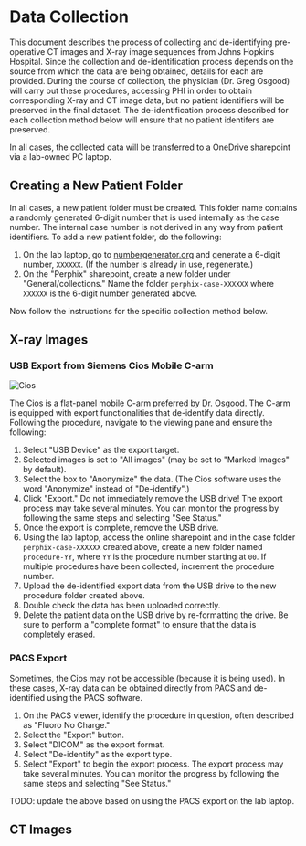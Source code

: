 # Data Collection

This document describes the process of collecting and de-identifying pre-operative CT images and
X-ray image sequences from Johns Hopkins Hospital. Since the collection and de-identification
process depends on the source from which the data are being obtained, details for each are provided.
During the course of collection, the physician (Dr. Greg Osgood) will carry out these procedures,
accessing PHI in order to obtain corresponding X-ray and CT image data, but no patient identifiers
will be preserved in the final dataset. The de-identification process described for each collection
method below will ensure that no patient identifers are preserved.

In all cases, the collected data will be transferred to a OneDrive sharepoint via a lab-owned PC laptop.

## Creating a New Patient Folder

In all cases, a new patient folder must be created. This folder name contains a randomly generated
6-digit number that is used internally as the case number. The internal case number is not derived
in any way from patient identifiers. To add a new patient folder, do the following:

1. On the lab laptop, go to [numbergenerator.org](https://numbergenerator.org) and generate a
   6-digit number, `XXXXXX`. (If the number is already in use, regenerate.)
1. On the "Perphix" sharepoint, create a new folder under "General/collections." Name the folder
   `perphix-case-XXXXXX` where `XXXXXX` is the 6-digit number generated above.

Now follow the instructions for the specific collection method below.

## X-ray Images

### USB Export from Siemens Cios Mobile C-arm

![Cios](img/siemens-cios.png)

The Cios is a flat-panel mobile C-arm preferred by Dr. Osgood. The C-arm is equipped with export
functionalities that de-identify data directly. Following the procedure, navigate to the viewing
pane and ensure the following:

1. Select "USB Device" as the export target.
2. Selected images is set to "All images" (may be set to "Marked Images" by default).
3. Select the box to "Anonymize" the data. (The Cios software uses the word "Anonymize" instead of
"De-identify".)
4. Click "Export." Do not immediately remove the USB drive! The export process may take several
minutes. You can monitor the progress by following the same steps and selecting "See Status."
5. Once the export is complete, remove the USB drive.
6. Using the lab laptop, access the online sharepoint and in the case folder `perphix-case-XXXXXX`
created above, create a new folder named `procedure-YY`, where `YY` is the procedure number
starting at `00`. If multiple procedures have been collected, increment the procedure number.
7. Upload the de-identified export data from the USB drive to the new procedure folder created above.
8. Double check the data has been uploaded correctly.
9. Delete the patient data on the USB drive by re-formatting the drive. Be sure to perform a
"complete format" to ensure that the data is completely erased.

### PACS Export

Sometimes, the Cios may not be accessible (because it is being used). In these cases, X-ray data can be obtained directly from PACS and de-identified using the PACS software.

1. On the PACS viewer, identify the procedure in question, often described as "Fluoro No Charge."
2. Select the "Export" button.
3. Select "DICOM" as the export format.
4. Select "De-identify" as the export type.
5. Select "Export" to begin the export process. The export process may take several minutes. You can
monitor the progress by following the same steps and selecting "See Status."

TODO: update the above based on using the PACS export on the lab laptop.

## CT Images
